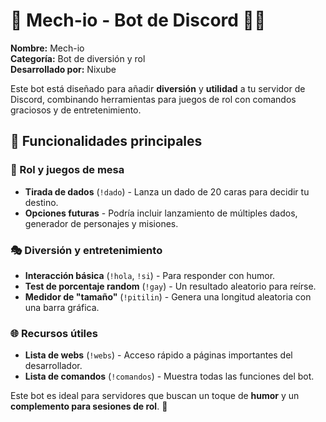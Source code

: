 # 🤖 Mech-io - Bot de Discord 🎲✨

**Nombre:** Mech-io  
**Categoría:** Bot de diversión y rol  
**Desarrollado por:** Nixube  

Este bot está diseñado para añadir **diversión** y **utilidad** a tu servidor de Discord, combinando herramientas para juegos de rol con comandos graciosos y de entretenimiento.  

## 🔹 Funcionalidades principales  

### 🎲 Rol y juegos de mesa  
- **Tirada de dados** (`!dado`) - Lanza un dado de 20 caras para decidir tu destino.  
- **Opciones futuras** - Podría incluir lanzamiento de múltiples dados, generador de personajes y misiones.  

### 🎭 Diversión y entretenimiento  
- **Interacción básica** (`!hola`, `!si`) - Para responder con humor.  
- **Test de porcentaje random** (`!gay`) - Un resultado aleatorio para reírse.  
- **Medidor de "tamaño"** (`!pitilin`) - Genera una longitud aleatoria con una barra gráfica.  

### 🌐 Recursos útiles  
- **Lista de webs** (`!webs`) - Acceso rápido a páginas importantes del desarrollador.  
- **Lista de comandos** (`!comandos`) - Muestra todas las funciones del bot.  

Este bot es ideal para servidores que buscan un toque de **humor** y un **complemento para sesiones de rol**. 🚀  


